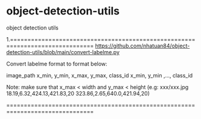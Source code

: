 # object-detection-utils
object detection utils

1.==============================================================================
https://github.com/nhatuan84/object-detection-utils/blob/main/convert-labelme.py

Convert labelme format to format below:

image_path x_min, y_min, x_max, y_max, class_id  x_min, y_min ,..., class_id 

Note: make sure that x_max < width and y_max < height
(e.g: xxx/xxx.jpg 18.19,6.32,424.13,421.83,20 323.86,2.65,640.0,421.94,20)

===============================================================================
